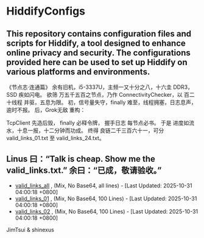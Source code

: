 # HiddifyConfigs

This repository contains configuration files and scripts for Hiddify, a tool designed to enhance online privacy and security. The configurations provided here can be used to set up Hiddify on various platforms and environments.
---
《节点志·连通篇》
余有旧机，i5-3337U，主频一又十分之八，十六圭 DDR3，SSD 疾如闪电。
欲筛 万五千五百之节点，乃作 ConnectivityChecker，以 百二十线程 并驱，五息为限。
初，信号量失守，finally 难至，线程拥塞，日志息声，逾时不报。
后，Grok无敌 重构：

TcpClient 先造后毁，
finally 必释令牌，
握手日志 每节点必书。
于是 进度如流水，十息一报，十二分钟而功成。
终得 良链二千三百六十一，可分 valid_links_01.txt 至 valid_links_24.txt。

Linus 曰：“Talk is cheap. Show me the valid_links.txt.”
余曰：“已成，敬请验收。”
---

<!-- AUTO: VALID_LINKS_TIMESTAMP -->
- [valid_links_all](https://raw.githubusercontent.com/shinexus/LearnToProgram/refs/heads/master/HiddifyConfigsCLI/bin/Debug/net8.0/valid_links.txt) , (Mix, No Base64, all lines) - [Last Updated: 2025-10-31 04:00:18 +0800]
- [valid_links_01](https://raw.githubusercontent.com/shinexus/LearnToProgram/refs/heads/master/HiddifyConfigsCLI/bin/Debug/net8.0/valid_links_01.txt) , (Mix, No Base64, 100 Lines) - [Last Updated: 2025-10-31 04:00:18 +0800]
- [valid_links_02](https://raw.githubusercontent.com/shinexus/LearnToProgram/refs/heads/master/HiddifyConfigsCLI/bin/Debug/net8.0/valid_links_02.txt) , (Mix, No Base64, 100 Lines) - [Last Updated: 2025-10-31 04:00:18 +0800]
<!-- END AUTO -->

JimTsui & shinexus
